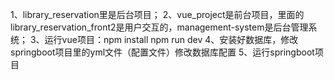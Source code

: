 1、library_reservation里是后台项目；
2、vue_project是前台项目，里面的library_reservation_front2是用户交互的，management-system是后台管理系统；
3、运行vue项目：npm install
               npm run dev
4、安装好数据库，修改springboot项目里的yml文件（配置文件）修改数据库配置
5、运行springboot项目
